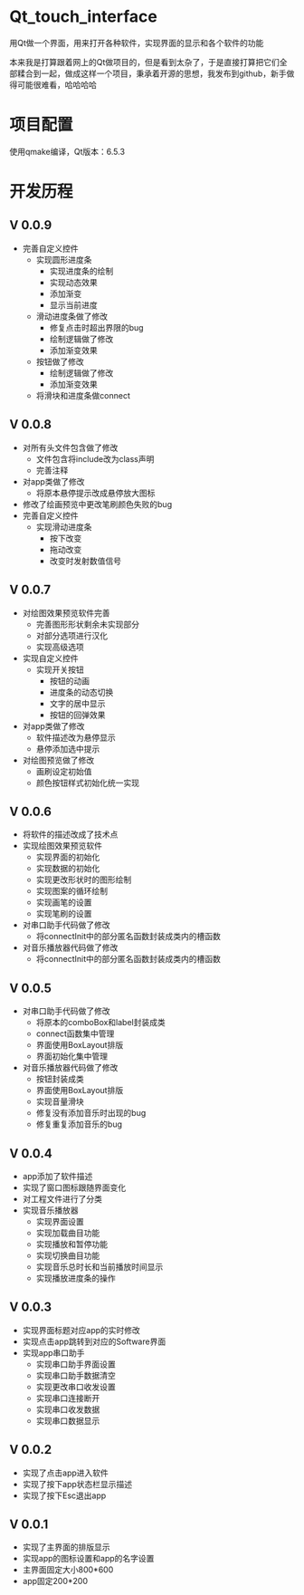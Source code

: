 # Qt_touch_interface

用Qt做一个界面，用来打开各种软件，实现界面的显示和各个软件的功能

本来我是打算跟着网上的Qt做项目的，但是看到太杂了，于是直接打算把它们全部糅合到一起，做成这样一个项目，秉承着开源的思想，我发布到github，新手做得可能很难看，哈哈哈哈


# 项目配置

使用qmake编译，Qt版本：6.5.3


# 开发历程

## V 0.0.9

+ 完善自定义控件
  + 实现圆形进度条
    + 实现进度条的绘制
    + 实现动态效果
    + 添加渐变
    + 显示当前进度
  + 滑动进度条做了修改
    + 修复点击时超出界限的bug
    + 绘制逻辑做了修改
    + 添加渐变效果
  + 按钮做了修改
    + 绘制逻辑做了修改
    + 添加渐变效果
  + 将滑块和进度条做connect



## V 0.0.8

+ 对所有头文件包含做了修改
  + 文件包含将include改为class声明
  + 完善注释
+ 对app类做了修改
  + 将原本悬停提示改成悬停放大图标
+ 修改了绘画预览中更改笔刷颜色失败的bug
+ 完善自定义控件
  + 实现滑动进度条
    + 按下改变
    + 拖动改变
    + 改变时发射数值信号



## V 0.0.7

+ 对绘图效果预览软件完善
  + 完善图形形状剩余未实现部分
  + 对部分选项进行汉化
  + 实现高级选项
+ 实现自定义控件
  + 实现开关按钮
    + 按钮的动画
    + 进度条的动态切换
    + 文字的居中显示
    + 按钮的回弹效果
+ 对app类做了修改
  + 软件描述改为悬停显示
  + 悬停添加选中提示
+ 对绘图预览做了修改
  + 画刷设定初始值
  + 颜色按钮样式初始化统一实现



## V 0.0.6

+ 将软件的描述改成了技术点
+ 实现绘图效果预览软件
  + 实现界面的初始化
  + 实现数据的初始化
  + 实现更改形状时的图形绘制
  + 实现图案的循环绘制
  + 实现画笔的设置
  + 实现笔刷的设置
+ 对串口助手代码做了修改
  + 将connectInit中的部分匿名函数封装成类内的槽函数
+ 对音乐播放器代码做了修改
  + 将connectInit中的部分匿名函数封装成类内的槽函数



## V 0.0.5

+ 对串口助手代码做了修改
  + 将原本的comboBox和label封装成类
  + connect函数集中管理
  + 界面使用BoxLayout排版
  + 界面初始化集中管理
+ 对音乐播放器代码做了修改
  + 按钮封装成类
  + 界面使用BoxLayout排版
  + 实现音量滑块
  + 修复没有添加音乐时出现的bug
  + 修复重复添加音乐的bug



## V 0.0.4

+ app添加了软件描述
+ 实现了窗口图标跟随界面变化
+ 对工程文件进行了分类
+ 实现音乐播放器
  + 实现界面设置
  + 实现加载曲目功能
  + 实现播放和暂停功能
  + 实现切换曲目功能
  + 实现音乐总时长和当前播放时间显示
  + 实现播放进度条的操作



## V 0.0.3

+ 实现界面标题对应app的实时修改
+ 实现点击app跳转到对应的Software界面
+ 实现app串口助手
  + 实现串口助手界面设置
  + 实现串口助手数据清空
  + 实现更改串口收发设置
  + 实现串口连接断开
  + 实现串口收发数据
  + 实现串口数据显示



## V 0.0.2

+ 实现了点击app进入软件
+ 实现了按下app状态栏显示描述
+ 实现了按下Esc退出app



## V 0.0.1

+ 实现了主界面的排版显示
+ 实现app的图标设置和app的名字设置
+ 主界面固定大小800*600
+ app固定200*200
